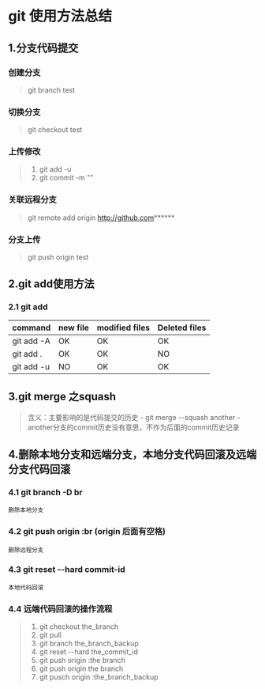 # git 使用方法总结

## 1.分支代码提交

### 创建分支
>	git branch test 

### 切换分支
>	git checkout test

### 上传修改
>	1. git add -u
>	2. git commit -m ""

### 关联远程分支
>	git remote add origin http://github.com******

### 分支上传
>	git push origin test
## 2.git add使用方法

### 2.1 git add
command|new file|modified files|Deleted files
-|-|-|- 
git add -A|OK|OK|OK
git add .|OK|OK|NO
git add -u|NO|OK|OK
	
## 3.git merge 之squash
>	含义：主要影响的是代码提交的历史
	- git merge --squash another
	- another分支的commit历史没有意思，不作为后面的commit历史记录

## 4.删除本地分支和远端分支，本地分支代码回滚及远端分支代码回滚

### 4.1 git branch -D br	
	删除本地分支

### 4.2 git push origin :br (origin 后面有空格)
	删除远程分支

### 4.3 git reset --hard commit-id
	本地代码回滚

### 4.4 远端代码回滚的操作流程
>	1. git checkout the_branch
>	2. git pull
>	3. git branch the_branch_backup
>	4. git reset --hard the_commit_id
>	5. git push origin :the branch
>	6. git push origin the branch 
>	7. git pusch origin :the_branch_backup




